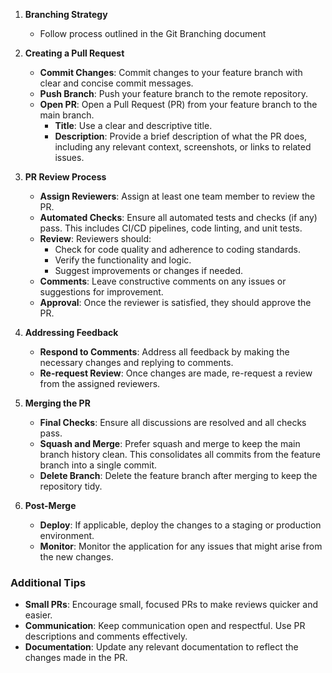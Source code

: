 
1. **Branching Strategy**
    - Follow process outlined in the Git Branching document

1. **Creating a Pull Request**    
    - **Commit Changes**: Commit changes to your feature branch with clear and concise commit messages.
    - **Push Branch**: Push your feature branch to the remote repository.
    - **Open PR**: Open a Pull Request (PR) from your feature branch to the main branch.
        - **Title**: Use a clear and descriptive title.
        - **Description**: Provide a brief description of what the PR does, including any relevant context, screenshots, or links to related issues.
1. **PR Review Process**    
    - **Assign Reviewers**: Assign at least one team member to review the PR.
    - **Automated Checks**: Ensure all automated tests and checks (if any) pass. This includes CI/CD pipelines, code linting, and unit tests.
    - **Review**: Reviewers should:
        - Check for code quality and adherence to coding standards.
        - Verify the functionality and logic.
        - Suggest improvements or changes if needed.
    - **Comments**: Leave constructive comments on any issues or suggestions for improvement.
    - **Approval**: Once the reviewer is satisfied, they should approve the PR.
4. **Addressing Feedback**
    - **Respond to Comments**: Address all feedback by making the necessary changes and replying to comments.
    - **Re-request Review**: Once changes are made, re-request a review from the assigned reviewers.
5. **Merging the PR**
    - **Final Checks**: Ensure all discussions are resolved and all checks pass.
    - **Squash and Merge**: Prefer squash and merge to keep the main branch history clean. This consolidates all commits from the feature branch into a single commit.
    - **Delete Branch**: Delete the feature branch after merging to keep the repository tidy.
6. **Post-Merge**
    - **Deploy**: If applicable, deploy the changes to a staging or production environment.
    - **Monitor**: Monitor the application for any issues that might arise from the new changes.

### Additional Tips

- **Small PRs**: Encourage small, focused PRs to make reviews quicker and easier.
- **Communication**: Keep communication open and respectful. Use PR descriptions and comments effectively.
- **Documentation**: Update any relevant documentation to reflect the changes made in the PR.